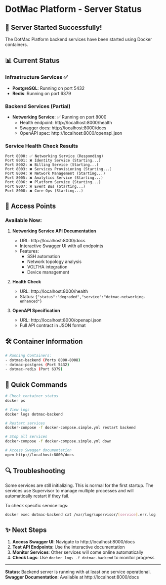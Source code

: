 # DotMac Platform - Server Status

## 🚀 Server Started Successfully!

The DotMac Platform backend services have been started using Docker containers.

## 📊 Current Status

### Infrastructure Services ✅
- **PostgreSQL**: Running on port 5432
- **Redis**: Running on port 6379

### Backend Services (Partial)
- **Networking Service**: ✅ Running on port 8000
  - Health endpoint: http://localhost:8000/health
  - Swagger docs: http://localhost:8000/docs
  - OpenAPI spec: http://localhost:8000/openapi.json

### Service Health Check Results
```
Port 8000: ✅ Networking Service (Responding)
Port 8001: ❌ Identity Service (Starting...)
Port 8002: ❌ Billing Service (Starting...)
Port 8003: ❌ Services Provisioning (Starting...)
Port 8004: ❌ Network Management (Starting...)
Port 8005: ❌ Analytics Service (Starting...)
Port 8006: ❌ Platform Service (Starting...)
Port 8007: ❌ Event Bus (Starting...)
Port 8008: ❌ Core Ops (Starting...)
```

## 🔗 Access Points

### Available Now:
1. **Networking Service API Documentation**
   - URL: http://localhost:8000/docs
   - Interactive Swagger UI with all endpoints
   - Features:
     - SSH automation
     - Network topology analysis
     - VOLTHA integration
     - Device management

2. **Health Check**
   - URL: http://localhost:8000/health
   - Status: `{"status":"degraded","service":"dotmac-networking-enhanced"}`

3. **OpenAPI Specification**
   - URL: http://localhost:8000/openapi.json
   - Full API contract in JSON format

## 🛠️ Container Information

```bash
# Running Containers:
- dotmac-backend (Ports 8000-8008)
- dotmac-postgres (Port 5432)
- dotmac-redis (Port 6379)
```

## 📝 Quick Commands

```bash
# Check container status
docker ps

# View logs
docker logs dotmac-backend

# Restart services
docker-compose -f docker-compose.simple.yml restart backend

# Stop all services
docker-compose -f docker-compose.simple.yml down

# Access Swagger documentation
open http://localhost:8000/docs
```

## 🔍 Troubleshooting

Some services are still initializing. This is normal for the first startup. The services use Supervisor to manage multiple processes and will automatically restart if they fail.

To check specific service logs:
```bash
docker exec dotmac-backend cat /var/log/supervisor/[service].err.log
```

## ✨ Next Steps

1. **Access Swagger UI**: Navigate to http://localhost:8000/docs
2. **Test API Endpoints**: Use the interactive documentation
3. **Monitor Services**: Other services will come online automatically
4. **Check Logs**: Use `docker logs -f dotmac-backend` to monitor progress

---

**Status**: Backend server is running with at least one service operational.
**Swagger Documentation**: Available at http://localhost:8000/docs